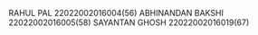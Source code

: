 RAHUL PAL 22022002016004(56)
ABHINANDAN BAKSHI 22022002016005(58)
SAYANTAN GHOSH 22022002016019(67)
